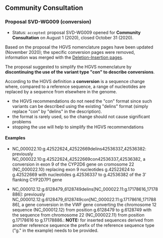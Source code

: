 ## Community Consultation

### Proposal SVD-WG009 (conversion)

- Status: <code class="spot1">accepted</code>: proposal SVD-WG009 opened for **Community Consultation** on August 1 (2020), closed October 31 (2020).

Based on the proposal the HGVS nomenclature pages have been updated (November 2020); the specific conversion pages were removed, information was merged with the [Deletion-Insertion pages](../recommendations/DNA/delins.md).

The proposal suggested to simplify the HGVS nomenclature by **discontinuing the use of the variant type "con" to describe conversions**.

According to the HGVS definition a **conversion** is a sequence change where, compared to a reference sequence, a range of nucleotides are replaced by a sequence from elsewhere in the genome.

- the HGVS recommendations do not need the "con" format since such variants can be described using the existing "delins" format (simply replace "con" by "delins" in the description).
- the format is rarely used, so the change should not cause significant problems
- stopping the use will help to simplify the HGVS recommendations

#### Examples

- NC_000022.10:g.42522624_42522669delins42536337_42536382: previously NC_000022.10:g.42522624_42522669con42536337_42536382, a conversion in exon 9 of the CYP2D6 gene on cromosome 22 (NC_000022.10) replacing exon 9 nucleotides g.42522624 to g.42522669 with nucleotides g.42536337 to g.42536382 of the 3' flanking CYP2D7P1 gene

- NC_000012.12:g.6128479_6128749delins[NC\_000022.11:g.17178616\_17178886]: previously NC_000012.12:g.6128479_6128749con[NC\_000022.11:g.17178616\_17178886], a gene conversion in the VWF gene converting the chromosome 12 sequence (NC_000012.12) from position g.6128479 to g.6128749 with the sequence from chromosome 22 (NC_000022.11) from position g.17178616 to g.17178886.: **NOTE:** for inserted sequences derived from another reference sequence the prefix of the reference sequence type ("g." in the example) needs to be provided.
